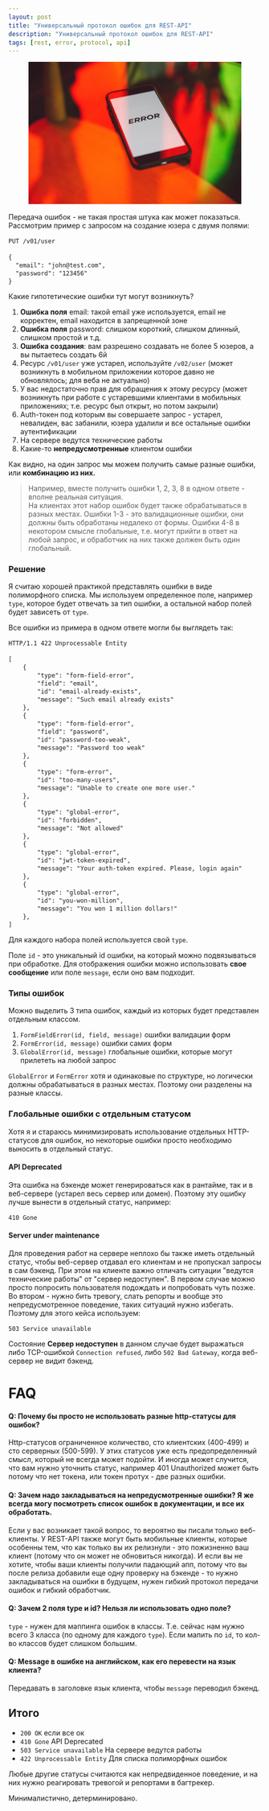```yaml
---
layout: post
title: "Универсальный протокол ошибок для REST-API"
description: "Универсальный протокол ошибок для REST-API"
tags: [rest, error, protocol, api]
---
```


<figure class="center">
	<img src="/images/phone-error.jpeg" alt="">
</figure>

Передача ошибок - не такая простая штука как может показаться. Рассмотрим пример с запросом
на создание юзера с двумя полями:

```
PUT /v01/user

{
  "email": "john@test.com",
  "password": "123456"
}
```

Какие гипотетические ошибки тут могут возникнуть?

1. **Ошибка поля** email: такой email уже используется, email не корректен, email находится
в запрещенной зоне
2. **Ошибка поля** password: слишком короткий, слишком длинный, слишком простой и т.д.
3. **Ошибка создания**: вам разрешено создавать не более 5 юзеров, а вы пытаетесь создать 6й
4. Ресурс `/v01/user` уже устарел, используйте `/v02/user`
(может возникнуть в мобильном приложении которое давно не обновлялось; для веба не актуально)
5. У вас недостаточно прав для обращения к этому ресурсу (может возникнуть при работе с 
устаревшими клиентами в мобильных приложениях; т.е. ресурс был открыт, но потом закрыли)
6. Auth-токен под которым вы совершаете запрос - устарел, невалиден, вас забанили, юзера удалили
и все остальные ошибки аутентификации
7. На сервере ведутся технические работы
8. Какие-то **непредусмотренные** клиентом ошибки


Как видно, на один запрос мы можем получить самые разные ошибки, или **комбинацию из них.**


> Например, вместе получить ошибки 1, 2, 3, 8 в одном ответе - вполне реальная ситуация.  
> На клиентах этот набор ошибок будет также обрабатываться в разных местах. Ошибки 1-3 - это
> валидационные ошибки, они должны быть обработаны недалеко от формы. Ошибки 4-8 в некотором смысле
> глобальные, т.е. могут прийти в ответ на любой запрос, и обработчик на них также должен быть один
> глобальный.

### Решение

Я считаю хорошей практикой представлять ошибки в виде полиморфного списка.
Мы используем определенное поле, например `type`, которое будет отвечать за тип ошибки, а остальной
набор полей будет зависеть от `type`.

Все ошибки из примера в одном ответе могли бы выглядеть так:

```
HTTP/1.1 422 Unprocessable Entity

[
    {
        "type": "form-field-error",
        "field": "email",
        "id": "email-already-exists",
        "message": "Such email already exists"
    },
    {
        "type": "form-field-error",
        "field": "password",
        "id": "password-too-weak",
        "message": "Password too weak"
    },
    {
        "type": "form-error",
        "id": "too-many-users",
        "message": "Unable to create one more user."
    },
    {
        "type": "global-error",
        "id": "forbidden",
        "message": "Not allowed"
    },
    {
        "type": "global-error",
        "id": "jwt-token-expired",
        "message": "Your auth-token expired. Please, login again"
    },
    {
        "type": "global-error",
        "id": "you-won-million",
        "message": "You won 1 million dollars!"
    },
]
```

Для каждого набора полей используется свой `type`.

Поле `id` - это уникальный id ошибки, на который можно подвязываться при обработке.
Для отображения ошибки можно использовать **свое сообщение** или поле `message`, если оно вам подходит.

### Типы ошибок

Можно выделить 3 типа ошибок, каждый из которых будет представлен отдельным классом.
1. `FormFieldError(id, field, message)` ошибки валидации форм
2. `FormError(id, message)` ошибки самих форм
3. `GlobalError(id, message)` глобальные ошибки, которые могут прилететь на любой запрос

`GlobalError` и `FormError` хотя и одинаковые по структуре, но логически должны обрабатываться в разных
местах. Поэтому они разделены на разные классы. 

### Глобальные ошибки с отдельным статусом

Хотя я и стараюсь минимизировать использование отдельных HTTP-статусов для ошибок, но некоторые ошибки
просто необходимо выносить в отдельный статус.

#### API Deprecated

Эта ошибка на бэкенде может генерироваться как в рантайме, так и в веб-сервере
(устарел весь сервер или домен). Поэтому эту ошибку лучше вынести в отдельный статус, например:

```
410 Gone
```

#### Server under maintenance

Для проведения работ на сервере неплохо бы также иметь отдельный статус, чтобы веб-сервер
отдавал его клиентам и не пропускал запросы в сам бэкенд. При этом на клиенте важно отличать
ситуации "ведутся технические работы" от "сервер недоступен".
В первом случае можно просто попросить пользователя подождать и попробовать чуть позже. Во втором -
нужно бить тревогу, слать репорты и вообще это непредусмотренное поведение, таких ситуаций нужно
избегать. Поэтому для этого кейса используем:

```
503 Service unavailable
```

Состояние **Сервер недоступен** в данном случае будет выражаться либо TCP-ошибкой `Сonnection refused`,
либо `502 Bad Gateway`, когда веб-сервер не видит бэкенд.

# FAQ

#### **Q: Почему бы просто не использовать разные http-статусы для ошибок?**

Http-статусов ограниченное количество, сто клиентских (400-499) и сто серверных (500-599).
У этих статусов уже есть предопределенный смысл, который не всегда может подойти. И иногда может
случится, что вам нужно уточнить статус, например 401 Unauthorized может быть потому что нет токена,
или токен протух - две разных ошибки. 

#### **Q: Зачем надо закладываться на непредусмотренные ошибки? Я же всегда могу посмотреть список ошибок в документации, и все их обработать.**

Если у вас возникает такой вопрос, то вероятно вы писали только веб-клиенты.
У REST-API также могут быть мобильные клиенты, которые особенны тем, что как только вы их релизнули - 
это пожизненно ваш клиент (потому что он может не обновиться никогда). И если вы не хотите, чтобы
ваши клиенты получили падающий апп, потому что вы после релиза добавили еще одну проверку 
на бэкенде - то нужно закладываться на ошибки в будущем, нужен гибкий протокол передачи ошибок 
и гибкий обработчик.

#### **Q: Зачем 2 поля type и id? Нельзя ли использовать одно поле?**

`type` - нужен для маппинга ошибок в классы. Т.е. сейчас нам нужно всего 3 класса (по одному для
каждого `type`). Если мапить по `id`, то кол-во классов будет слишком большим.

#### **Q: Message в ошибке на английском, как его перевести на язык клиента?**

Передавать в заголовке язык клиента, чтобы `message` переводил бэкенд. 


## Итого

* `200 OK` если все ок
* `410 Gone` API Deprecated
* `503 Service unavailable` На сервере ведутся работы
* `422 Unprocessable Entity` Для списка полиморфных ошибок

Любые другие статусы считаются как непредвиденное поведение, и на них нужно реагировать тревогой
и репортами в багтрекер. 

Минималистично, детерминировано.